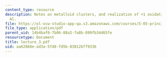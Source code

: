 ```yaml
---
content_type: resource
description: Notes on metalloid clusters, and realization of +1 oxidation state for
  Al.
file: https://ol-ocw-studio-app-qa.s3.amazonaws.com/courses/5-05-principles-of-inorganic-chemistry-iii-spring-2005/aa62868ead3a5fd8fd5b83812bff9336_lecture_3.pdf
file_type: application/pdf
parent_uid: 14b4baf0-7b06-88a3-fa8b-899fb34d65fe
resourcetype: Document
title: lecture_3.pdf
uid: aa62868e-ad3a-5fd8-fd5b-83812bff9336
---
```

